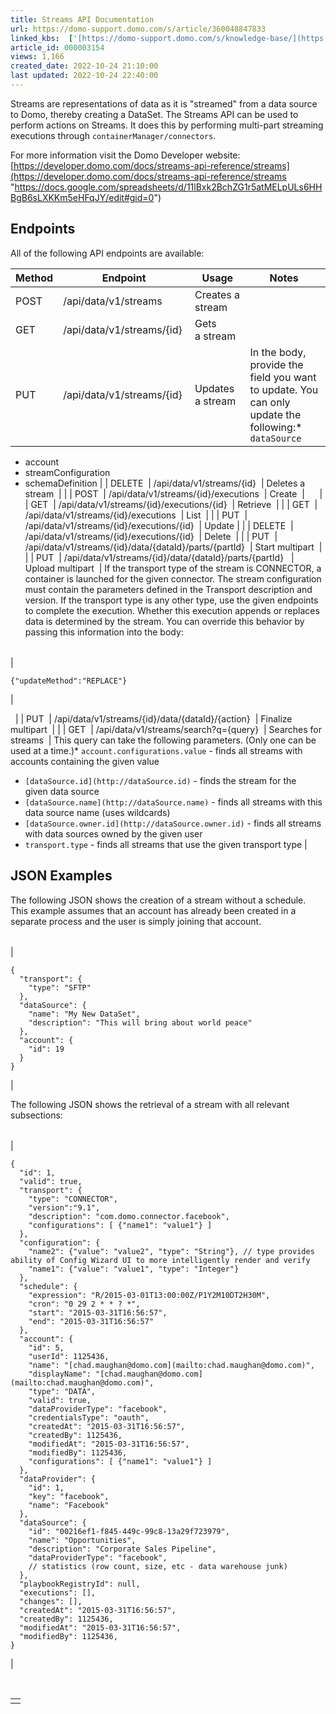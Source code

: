 ```yaml
---
title: Streams API Documentation
url: https://domo-support.domo.com/s/article/360048847833
linked_kbs:  ['[https://domo-support.domo.com/s/knowledge-base/](https://domo-support.domo.com/s/knowledge-base/)', '[https://domo-support.domo.com/s/](https://domo-support.domo.com/s/)', '[https://domo-support.domo.com/s/topic/0TO5w000000ZammGAC](https://domo-support.domo.com/s/topic/0TO5w000000ZammGAC)', '[https://domo-support.domo.com/s/topic/0TO5w000000ZanzGAC](https://domo-support.domo.com/s/topic/0TO5w000000ZanzGAC)', '[https://domo-support.domo.com/s/article/360048847833](https://domo-support.domo.com/s/article/360048847833)', '[https://domo-support.domo.com/s/topic/0TO5w000000ZanzGAC/other-connection-methods](https://domo-support.domo.com/s/topic/0TO5w000000ZanzGAC/other-connection-methods)', '[https://domo-support.domo.com/s/article/360043429933](https://domo-support.domo.com/s/article/360043429933)', '[https://domo-support.domo.com/s/article/360043429953](https://domo-support.domo.com/s/article/360043429953)', '[https://domo-support.domo.com/s/article/360042925494](https://domo-support.domo.com/s/article/360042925494)', '[https://domo-support.domo.com/s/article/360043429913](https://domo-support.domo.com/s/article/360043429913)', '[https://domo-support.domo.com/s/article/4408174643607](https://domo-support.domo.com/s/article/4408174643607)', '[https://domo-support.domo.com/s/login/](https://domo-support.domo.com/s/login/)']
article_id: 000003154
views: 1,166
created_date: 2022-10-24 21:10:00
last updated: 2022-10-24 22:40:00
---
```




Streams are representations of data as it is "streamed" from a data source to Domo, thereby creating a DataSet. The Streams API can be used to perform actions on Streams. It does this by performing multi-part streaming executions through `containerManager/connectors`.


For more information visit the Domo Developer website: [https://developer.domo.com/docs/streams-api-reference/streams](https://developer.domo.com/docs/streams-api-reference/streams "https://docs.google.com/spreadsheets/d/11lBxk2BchZG1r5atMELpULs6HHBgB6sLXKKm5eHFqJY/edit#gid=0")


Endpoints
---------


All of the following API endpoints are available:




| Method | Endpoint | Usage | Notes  |
| --- | --- | --- | --- |
| POST | /api/data/v1/streams | Creates a stream |  |
| GET  | /api/data/v1/streams/{id}  | Gets a stream  |  |
| PUT  | /api/data/v1/streams/{id}  | Updates a stream  | In the body, provide the field you want to update. You can only update the following:* `dataSource`
* account
* streamConfiguration
* schemaDefinition
 |
| DELETE  | /api/data/v1/streams/{id}  | Deletes a stream  |  |
| POST  | /api/data/v1/streams/{id}/executions  | Create  |   
  |
| GET  | /api/data/v1/streams/{id}/executions/{id}  | Retrieve  |  |
| GET  | /api/data/v1/streams/{id}/executions  | List  |  |
| PUT  | /api/data/v1/streams/{id}/executions/{id}  | Update |  |
| DELETE  | /api/data/v1/streams/{id}/executions/{id}  | Delete  |  |
| PUT  | /api/data/v1/streams/{id}/data/{dataId}/parts/{partId}  | Start multipart  |  |
| PUT  | /api/data/v1/streams/{id}/data/{dataId}/parts/{partId}   | Upload multipart  | If the transport type of the stream is CONNECTOR, a container is launched for the given connector. The stream configuration must contain the parameters defined in the Transport description and version.
If the transport type is any other type, use the given endpoints to complete the execution. Whether this execution appends or replaces data is determined by the stream. You can override this behavior by passing this information into the body:

|  |
| --- |
| 
```
{"updateMethod":"REPLACE"}
```
 |

  |
| PUT  | /api/data/v1/streams/{id}/data/{dataId}/{action}  | Finalize multipart  |  |
| GET  | /api/data/v1/streams/search?q={query}  | Searches for streams  | This query can take the following parameters. (Only one can be used at a time.)* `account.configurations.value` - finds all streams with accounts containing the given value
* `[dataSource.id](http://dataSource.id)` - finds the stream for the given data source
* `[dataSource.name](http://dataSource.name)` - finds all streams with this data source name (uses wildcards)
* `[dataSource.owner.id](http://dataSource.owner.id)` - finds all streams with data sources owned by the given user
* `transport.type` - finds all streams that use the given transport type
 |


JSON Examples
-------------


The following JSON shows the creation of a stream without a schedule. This example assumes that an account has already been created in a separate process and the user is simply joining that account.




|  |
| --- |
| 
```
{
  "transport": {
    "type": "SFTP"
  },
  "dataSource": {
    "name": "My New DataSet",
    "description": "This will bring about world peace"
  },
  "account": {
    "id": 19
  }
}
```
 |


The following JSON shows the retrieval of a stream with all relevant subsections:




|  |
| --- |
| 
```
{
  "id": 1,
  "valid": true,
  "transport": {
    "type": "CONNECTOR",
    "version":"9.1",
    "description": "com.domo.connector.facebook",
    "configurations": [ {"name1": "value1"} ]
  },
  "configuration": {
    "name2": {"value": "value2", "type": "String"}, // type provides ability of Config Wizard UI to more intelligently render and verify
    "name1": {"value": "value1", "type": "Integer"}
  },
  "schedule": {
    "expression": "R/2015-03-01T13:00:00Z/P1Y2M10DT2H30M",
    "cron": "0 29 2 * * ? *",
    "start": "2015-03-31T16:56:57",
    "end": "2015-03-31T16:56:57"
  },
  "account": {
    "id": 5,
    "userId": 1125436,
    "name": "[chad.maughan@domo.com](mailto:chad.maughan@domo.com)",
    "displayName": "[chad.maughan@domo.com](mailto:chad.maughan@domo.com)",
    "type": "DATA",
    "valid": true,
    "dataProviderType": "facebook",
    "credentialsType": "oauth",
    "createdAt": "2015-03-31T16:56:57",
    "createdBy": 1125436,
    "modifiedAt": "2015-03-31T16:56:57",
    "modifiedBy": 1125436,
    "configurations": [ {"name1": "value1"} ]
  },
  "dataProvider": {
    "id": 1,
    "key": "facebook",
    "name": "Facebook"
  },
  "dataSource": {
    "id": "00216ef1-f845-449c-99c8-13a29f723979",
    "name": "Opportunities",
    "description": "Corporate Sales Pipeline",
    "dataProviderType": "facebook",
    // statistics (row count, size, etc - data warehouse junk)
  },
  "playbookRegistryId": null,
  "executions": [],
  "changes": [],
  "createdAt": "2015-03-31T16:56:57",
  "createdBy": 1125436,
  "modifiedAt": "2015-03-31T16:56:57",
  "modifiedBy": 1125436,
}
```
 |


 




|  |
| --- |
|  |

